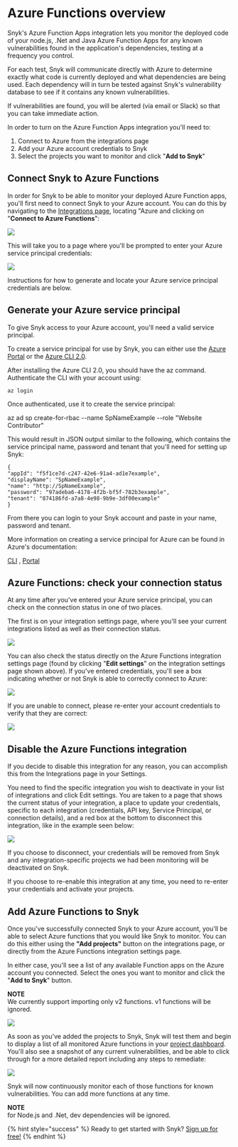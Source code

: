 # Azure Functions overview

Snyk's Azure Function Apps integration lets you monitor the deployed code of your node.js, .Net and Java Azure Function Apps for any known vulnerabilities found in the application's dependencies, testing at a frequency you control.

For each test, Snyk will communicate directly with Azure to determine exactly what code is currently deployed and what dependencies are being used. Each dependency will in turn be tested against Snyk's vulnerability database to see if it contains any known vulnerabilities.

If vulnerabilities are found, you will be alerted \(via email or Slack\) so that you can take immediate action.

In order to turn on the Azure Function Apps integration you'll need to:

1. Connect to Azure from the integrations page
2. Add your Azure account credentials to Snyk
3. Select the projects you want to monitor and click "**Add to Snyk**"

## **Connect Snyk to Azure Functions**

In order for Snyk to be able to monitor your deployed Azure Function apps, you'll first need to connect Snyk to your Azure account. You can do this by navigating to the [Integrations page](https://app.snyk.io/integrations), locating "Azure and clicking on "**Connect to Azure Functions**":

![](../../.gitbook/assets/image%20%2828%29.png/)

This will take you to a page where you'll be prompted to enter your Azure service principal credentials:

![](../../.gitbook/assets/image%20%2829%29.png/)

Instructions for how to generate and locate your Azure service principal credentials are below.

## **Generate your Azure service principal**

To give Snyk access to your Azure account, you'll need a valid service principal.

To create a service principal for use by Snyk, you can either use the [Azure Portal](https://portal.azure.com/) or the [Azure CLI 2.0](https://docs.microsoft.com/en-us/cli/azure/install-azure-cli).

After installing the Azure CLI 2.0, you should have the az command. Authenticate the CLI with your account using:

`az login`

Once authenticated, use it to create the service principal:

az ad sp create-for-rbac --name SpNameExample --role "Website Contributor"

This would result in JSON output similar to the following, which contains the service principal name, password and tenant that you'll need for setting up Snyk:

```text
{
"appId": "f5f1ce7d-c247-42e6-91a4-ad1e7example",
"displayName": "SpNameExample",
"name": "http://SpNameExample",
"password": "97adeba6-4178-4f2b-bf5f-782b3example",
"tenant": "874186fd-a7a8-4e98-9b9e-3df00example"
}
```

From there you can login to your Snyk account and paste in your name, password and tenant.

More information on creating a service principal for Azure can be found in Azure's documentation:

[CLI](https://docs.microsoft.com/en-us/cli/azure/create-an-azure-service-principal-azure-cli/) , [Portal](https://docs.microsoft.com/en-us/azure/azure-resource-manager/resource-group-create-service-principal-portal/)

## **Azure Functions: check your connection status**

At any time after you've entered your Azure service principal, you can check on the connection status in one of two places.

The first is on your integration settings page, where you'll see your current integrations listed as well as their connection status.

![](../../.gitbook/assets/image%20%2825%29.png/)

You can also check the status directly on the Azure Functions integration settings page \(found by clicking "**Edit settings**" on the integration settings page shown above\). If you've entered credentials, you'll see a box indicating whether or not Snyk is able to correctly connect to Azure:

![](../../.gitbook/assets/image%20%2831%29.png/)

If you are unable to connect, please re-enter your account credentials to verify that they are correct:

![](../../.gitbook/assets/image%20%2827%29.png/)

## **Disable the Azure Functions integration**

If you decide to disable this integration for any reason, you can accomplish this from the Integrations page in your Settings.

You need to find the specific integration you wish to deactivate in your list of integrations and click Edit settings. You are taken to a page that shows the current status of your integration, a place to update your credentials, specific to each integration \(credentials, API key, Service Principal, or connection details\), and a red box at the bottom to disconnect this integration, like in the example seen below:

![](../../.gitbook/assets/image%20%2826%29.png/)

If you choose to disconnect, your credentials will be removed from Snyk and any integration-specific projects we had been monitoring will be deactivated on Snyk.

If you choose to re-enable this integration at any time, you need to re-enter your credentials and activate your projects.

## **Add Azure Functions to Snyk**

Once you've successfully connected Snyk to your Azure account, you'll be able to select Azure functions that you would like Snyk to monitor. You can do this either using the **"Add projects"** button on the integrations page, or directly from the Azure Functions integration settings page.

In either case, you'll see a list of any available Function apps on the Azure account you connected. Select the ones you want to monitor and click the "**Add to Snyk**" button.

**NOTE**  
We currently support importing only v2 functions. v1 functions will be ignored.

![](../../.gitbook/assets/image%20%2830%29.png/)

As soon as you've added the projects to Snyk, Snyk will test them and begin to display a list of all monitored Azure functions in your [project dashboard](https://app.snyk.io/projects/). You'll also see a snapshot of any current vulnerabilities, and be able to click through for a more detailed report including any steps to remediate:

![](../../.gitbook/assets/image%20%2832%29.png/)

Snyk will now continuously monitor each of those functions for known vulnerabilities. You can add more functions at any time.

**NOTE**  
for Node.js and .Net, dev dependencies will be ignored.

{% hint style="success" %}
Ready to get started with Snyk? [Sign up for free!](https://snyk.io/login?cta=sign-up&loc=footer&page=support_docs_page)
{% endhint %}

